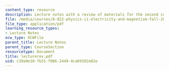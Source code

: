 ```yaml
---
content_type: resource
description: Lecture notes with a review of materials for the second course exam.
file: /media/courses/8-022-physics-ii-electricity-and-magnetism-fall-2006/c39a0e10fb31f08624494ca69102e82e_lecturerev.pdf
file_type: application/pdf
learning_resource_types:
- Lecture Notes
ocw_type: OCWFile
parent_title: Lecture Notes
parent_type: CourseSection
resourcetype: Document
title: lecturerev.pdf
uid: c39a0e10-fb31-f086-2449-4ca69102e82e
---
```

